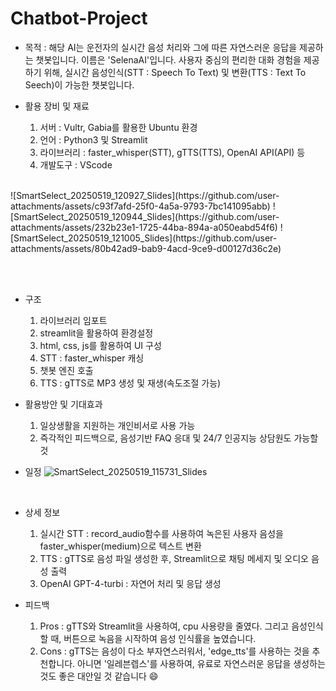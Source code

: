 # Chatbot-Project
- 목적 : 해당 AI는 운전자의 실시간 음성 처리와 그에 따른 자연스러운 응답을 제공하는 챗봇입니다. 이름은 'SelenaAI'입니다. 사용자 중심의 편리한 대화 경험을 제공하기 위해, 실시간 음성인식(STT : Speech To Text) 및 변환(TTS : Text To Seech)이 가능한 챗봇입니다.

- 활용 장비 및 재료
  1) 서버 : Vultr, Gabia를 활용한 Ubuntu 환경
  2) 언어 : Python3 및 Streamlit
  3) 라이브러리 : faster_whisper(STT), gTTS(TTS), OpenAI API(API) 등
  4) 개발도구 : VScode

<br>
![SmartSelect_20250519_120927_Slides](https://github.com/user-attachments/assets/c93f7afd-25f0-4a5a-9793-7bc141095abb)
![SmartSelect_20250519_120944_Slides](https://github.com/user-attachments/assets/232b23e1-1725-44ba-894a-a050eabd54f6)
![SmartSelect_20250519_121005_Slides](https://github.com/user-attachments/assets/80b42ad9-bab9-4acd-9ce9-d00127d36c2e)

<br><br>
 
- 구조
  1) 라이브러리 임포트
  2) streamlit을 활용하여 환경설정
  3) html, css, js를 활용하여 UI 구성
  4) STT : faster_whisper 캐싱
  5) 챗봇 엔진 호출
  6) TTS : gTTS로 MP3 생성 및 재생(속도조절 가능)


 
- 활용방안 및 기대효과
  1) 일상생활을 지원하는 개인비서로 사용 가능
  2) 즉각적인 피드백으로, 음성기반 FAQ 응대 및 24/7 인공지능 상담원도 가능할 것

- 일정
  ![SmartSelect_20250519_115731_Slides](https://github.com/user-attachments/assets/b596e886-a73a-468f-9926-e32cd44d798e)


<br>

- 상세 정보
  1) 실시간 STT : record_audio함수를 사용하여 녹은된 사용자 음성을 faster_whisper(medium)으로 텍스트 변환
  2) TTS : gTTS로 음성 파일 생성한 후, Streamlit으로 채팅 메세지 및 오디오 음성 출력
  3) OpenAI GPT-4-turbi : 자연어 처리 및 응답 생성




- 피드백
  1) Pros : gTTS와 Streamlit을 사용하여, cpu 사용량을 줄였다. 그리고 음성인식할 때, 버튼으로 녹음을 시작하여 음성 인식률을 높였습니다.
  2) Cons : gTTS는 음성이 다소 부자연스러워서, 'edge_tts'를 사용하는 것을 추천합니다. 아니면 '일레븐렙스'를 사용하여, 유료로 자연스러운 응답을 생성하는 것도 좋은 대안일 것 같습니다 😄
